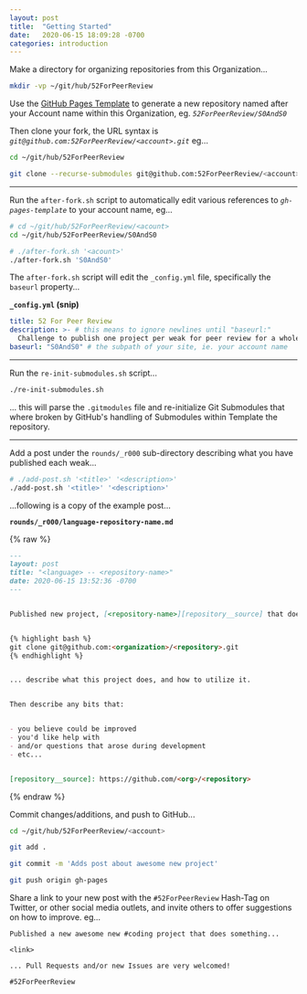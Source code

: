 ```yaml
---
layout: post
title:  "Getting Started"
date:   2020-06-15 18:09:28 -0700
categories: introduction
---
```




Make a directory for organizing repositories from this Organization...


```bash
mkdir -vp ~/git/hub/52ForPeerReview
```


Use the [GitHub Pages Template][repository__template] to generate a new repository named after your Account name within this Organization, eg. _`52ForPeerReview/S0AndS0`_


Then clone your fork, the URL syntax is _`git@github.com:52ForPeerReview/<account>.git`_ eg...


```bash
cd ~/git/hub/52ForPeerReview

git clone --recurse-submodules git@github.com:52ForPeerReview/<account>.git
```


------


Run the `after-fork.sh` script to automatically edit various references to _`gh-pages-template`_ to your account name, eg...


```bash
# cd ~/git/hub/52ForPeerReview/<acount>
cd ~/git/hub/52ForPeerReview/S0AndS0

# ./after-fork.sh '<acount>'
./after-fork.sh 'S0AndS0'
```


The `after-fork.sh` script will edit the `_config.yml` file, specifically the `baseurl` property...


**`_config.yml` (snip)**


```yaml
title: 52 For Peer Review
description: >- # this means to ignore newlines until "baseurl:"
  Challenge to publish one project per weak for peer review for a whole year.
baseurl: "S0AndS0" # the subpath of your site, ie. your account name
```


------


Run the `re-init-submodules.sh` script...


```bash
./re-init-submodules.sh
```


... this will parse the `.gitmodules` file and re-initialize Git Submodules that where broken by GitHub's handling of Submodules within Template the repository.


------


Add a post under the `rounds/_r000` sub-directory describing what you have published each weak...


```bash
# ./add-post.sh '<title>' '<description>'
./add-post.sh '<title>' '<description>'
```


...following is a copy of the example post...


**`rounds/_r000/language-repository-name.md`**


{% raw %}
```markdown
---
layout: post
title: "<language> -- <repository-name>"
date: 2020-06-15 13:52:36 -0700
---


Published new project, [<repository-name>][repository__source] that does stuff...


{% highlight bash %}
git clone git@github.com:<organization>/<repository>.git
{% endhighlight %}


... describe what this project does, and how to utilize it.


Then describe any bits that:


- you believe could be improved
- you'd like help with
- and/or questions that arose during development
- etc...


[repository__source]: https://github.com/<org>/<repository>
```
{% endraw %}


Commit changes/additions, and push to GitHub...


```bash
cd ~/git/hub/52ForPeerReview/<account>

git add .

git commit -m 'Adds post about awesome new project'

git push origin gh-pages
```


Share a link to your new post with the `#52ForPeerReview` Hash-Tag on Twitter, or other social media outlets, and invite others to offer suggestions on how to improve. eg...


```tweet
Published a new awesome new #coding project that does something...

<link>

... Pull Requests and/or new Issues are very welcomed!

#52ForPeerReview
```



[repository__template]: https://github.com/52ForPeerReview/gh-pages-template/generate
